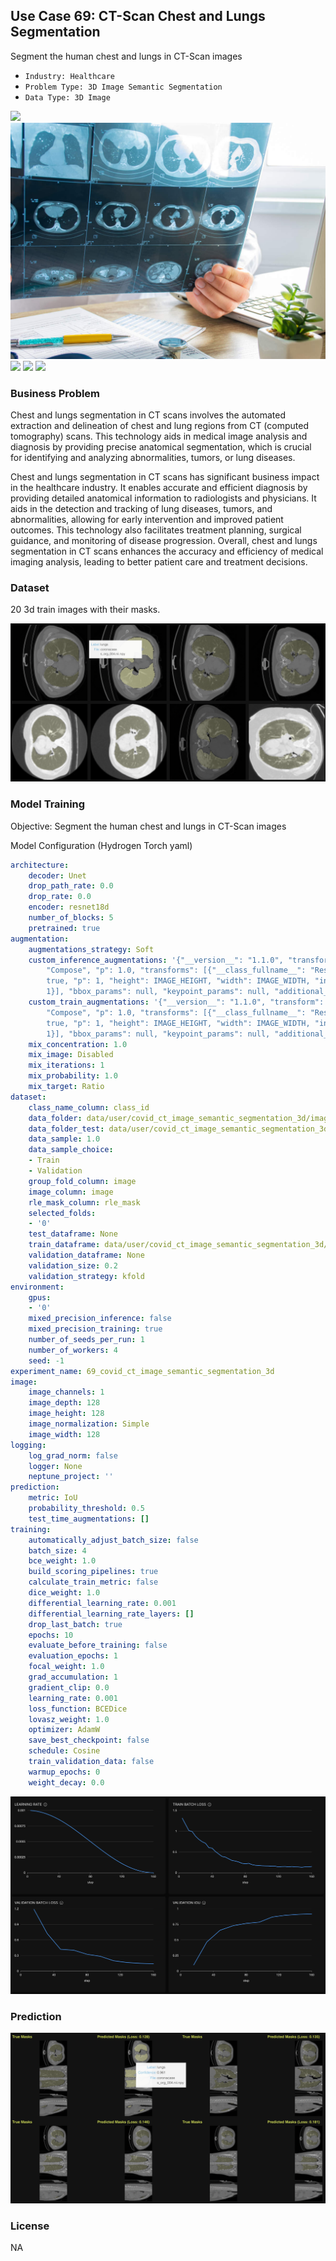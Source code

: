 ## Use Case 69: CT-Scan Chest and Lungs Segmentation

Segment the human chest and lungs in CT-Scan images

- `Industry: Healthcare`
- `Problem Type: 3D Image Semantic Segmentation`
- `Data Type: 3D Image`

![](https://github.com/h2oai/ht-catalog/blob/646864e3c695f7c721514159bd6c59520dab7438/Assets/use-cases/covid19_ct_scans/cover.png)
![](https://github.com/h2oai/ht-catalog/blob/646864e3c695f7c721514159bd6c59520dab7438/Assets/use-cases/covid19_ct_scans/cover.jpg)
![](https://github.com/h2oai/ht-catalog/blob/646864e3c695f7c721514159bd6c59520dab7438/Assets/use-cases/covid19_ct_scans/cover.jpeg)
![](https://github.com/h2oai/ht-catalog/blob/646864e3c695f7c721514159bd6c59520dab7438/Assets/use-cases/covid19_ct_scans/cover.webp)
![](https://github.com/h2oai/ht-catalog/blob/646864e3c695f7c721514159bd6c59520dab7438/Assets/use-cases/covid19_ct_scans/cover)

### Business Problem 

Chest and lungs segmentation in CT scans involves the automated extraction and delineation of chest and lung regions from CT (computed tomography) scans. This technology aids in medical image analysis and diagnosis by providing precise anatomical segmentation, which is crucial for identifying and analyzing abnormalities, tumors, or lung diseases.

Chest and lungs segmentation in CT scans has significant business impact in the healthcare industry. It enables accurate and efficient diagnosis by providing detailed anatomical information to radiologists and physicians. It aids in the detection and tracking of lung diseases, tumors, and abnormalities, allowing for early intervention and improved patient outcomes. This technology also facilitates treatment planning, surgical guidance, and monitoring of disease progression. Overall, chest and lungs segmentation in CT scans enhances the accuracy and efficiency of medical imaging analysis, leading to better patient care and treatment decisions.

### Dataset

20 3d train images with their masks.

![train data](https://github.com/h2oai/ht-catalog/blob/646864e3c695f7c721514159bd6c59520dab7438/Assets/use-cases/covid19_ct_scans/train%20data.png)

### Model Training

Objective: Segment the human chest and lungs in CT-Scan images

Model Configuration (Hydrogen Torch yaml)

```yaml
architecture:
    decoder: Unet
    drop_path_rate: 0.0
    drop_rate: 0.0
    encoder: resnet18d
    number_of_blocks: 5
    pretrained: true
augmentation:
    augmentations_strategy: Soft
    custom_inference_augmentations: '{"__version__": "1.1.0", "transform": {"__class_fullname__":
        "Compose", "p": 1.0, "transforms": [{"__class_fullname__": "Resize", "always_apply":
        true, "p": 1, "height": IMAGE_HEIGHT, "width": IMAGE_WIDTH, "interpolation":
        1}], "bbox_params": null, "keypoint_params": null, "additional_targets": {}}}'
    custom_train_augmentations: '{"__version__": "1.1.0", "transform": {"__class_fullname__":
        "Compose", "p": 1.0, "transforms": [{"__class_fullname__": "Resize", "always_apply":
        true, "p": 1, "height": IMAGE_HEIGHT, "width": IMAGE_WIDTH, "interpolation":
        1}], "bbox_params": null, "keypoint_params": null, "additional_targets": {}}}'
    mix_concentration: 1.0
    mix_image: Disabled
    mix_iterations: 1
    mix_probability: 1.0
    mix_target: Ratio
dataset:
    class_name_column: class_id
    data_folder: data/user/covid_ct_image_semantic_segmentation_3d/images/
    data_folder_test: data/user/covid_ct_image_semantic_segmentation_3d/images/
    data_sample: 1.0
    data_sample_choice:
    - Train
    - Validation
    group_fold_column: image
    image_column: image
    rle_mask_column: rle_mask
    selected_folds:
    - '0'
    test_dataframe: None
    train_dataframe: data/user/covid_ct_image_semantic_segmentation_3d/train.pq
    validation_dataframe: None
    validation_size: 0.2
    validation_strategy: kfold
environment:
    gpus:
    - '0'
    mixed_precision_inference: false
    mixed_precision_training: true
    number_of_seeds_per_run: 1
    number_of_workers: 4
    seed: -1
experiment_name: 69_covid_ct_image_semantic_segmentation_3d
image:
    image_channels: 1
    image_depth: 128
    image_height: 128
    image_normalization: Simple
    image_width: 128
logging:
    log_grad_norm: false
    logger: None
    neptune_project: ''
prediction:
    metric: IoU
    probability_threshold: 0.5
    test_time_augmentations: []
training:
    automatically_adjust_batch_size: false
    batch_size: 4
    bce_weight: 1.0
    build_scoring_pipelines: true
    calculate_train_metric: false
    dice_weight: 1.0
    differential_learning_rate: 0.001
    differential_learning_rate_layers: []
    drop_last_batch: true
    epochs: 10
    evaluate_before_training: false
    evaluation_epochs: 1
    focal_weight: 1.0
    grad_accumulation: 1
    gradient_clip: 0.0
    learning_rate: 0.001
    loss_function: BCEDice
    lovasz_weight: 1.0
    optimizer: AdamW
    save_best_checkpoint: false
    schedule: Cosine
    train_validation_data: false
    warmup_epochs: 0
    weight_decay: 0.0

```

![chart](https://github.com/h2oai/ht-catalog/blob/646864e3c695f7c721514159bd6c59520dab7438/Assets/use-cases/covid19_ct_scans/chart.png)


### Prediction

![Predictions](https://github.com/h2oai/ht-catalog/blob/646864e3c695f7c721514159bd6c59520dab7438/Assets/use-cases/covid19_ct_scans/Validation%20Predictions.png)

### License

NA
